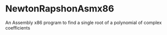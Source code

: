 # NewtonRapshonAsmx86
An Assembly x86 program to find a single root of a polynomial of complex coefficients
